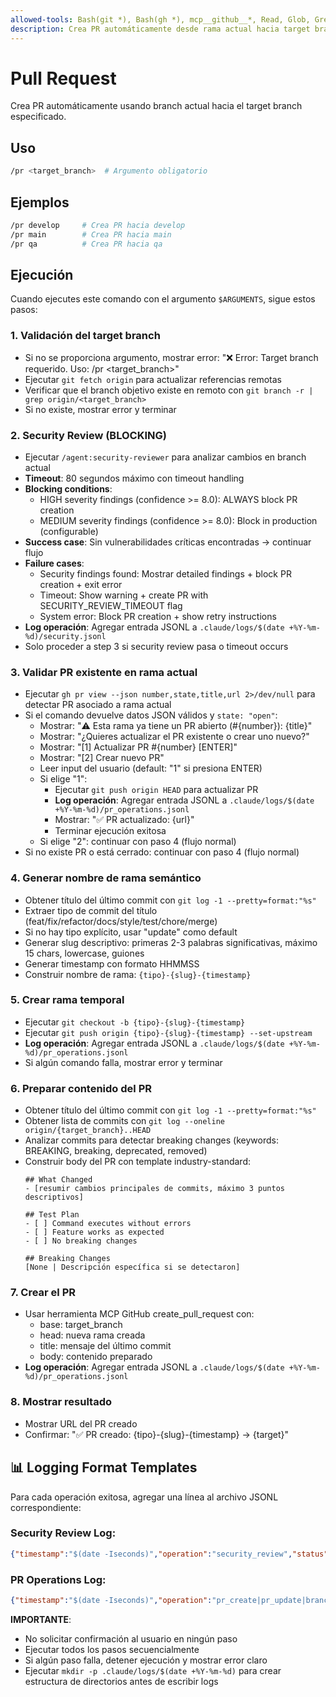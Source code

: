 ```yaml
---
allowed-tools: Bash(git *), Bash(gh *), mcp__github__*, Read, Glob, Grep, Task
description: Crea PR automáticamente desde rama actual hacia target branch
---
```


# Pull Request

Crea PR automáticamente usando branch actual hacia el target branch especificado.

## Uso
```bash
/pr <target_branch>  # Argumento obligatorio
```

## Ejemplos
```bash
/pr develop     # Crea PR hacia develop
/pr main        # Crea PR hacia main  
/pr qa          # Crea PR hacia qa
```

## Ejecución

Cuando ejecutes este comando con el argumento `$ARGUMENTS`, sigue estos pasos:

### 1. Validación del target branch
- Si no se proporciona argumento, mostrar error: "❌ Error: Target branch requerido. Uso: /pr <target_branch>"
- Ejecutar `git fetch origin` para actualizar referencias remotas
- Verificar que el branch objetivo existe en remoto con `git branch -r | grep origin/<target_branch>`
- Si no existe, mostrar error y terminar

### 2. Security Review (BLOCKING)
- Ejecutar `/agent:security-reviewer` para analizar cambios en branch actual
- **Timeout**: 80 segundos máximo con timeout handling
- **Blocking conditions**: 
  - HIGH severity findings (confidence >= 8.0): ALWAYS block PR creation
  - MEDIUM severity findings (confidence >= 8.0): Block in production (configurable)
- **Success case**: Sin vulnerabilidades críticas encontradas → continuar flujo
- **Failure cases**:
  - Security findings found: Mostrar detailed findings + block PR creation + exit error
  - Timeout: Show warning + create PR with SECURITY_REVIEW_TIMEOUT flag  
  - System error: Block PR creation + show retry instructions
- **Log operación**: Agregar entrada JSONL a `.claude/logs/$(date +%Y-%m-%d)/security.jsonl`
- Solo proceder a step 3 si security review pasa o timeout occurs

### 3. Validar PR existente en rama actual
- Ejecutar `gh pr view --json number,state,title,url 2>/dev/null` para detectar PR asociado a rama actual
- Si el comando devuelve datos JSON válidos y `state: "open"`:
  - Mostrar: "⚠️  Esta rama ya tiene un PR abierto (#{number}): {title}"
  - Mostrar: "¿Quieres actualizar el PR existente o crear uno nuevo?"
  - Mostrar: "[1] Actualizar PR #{number} [ENTER]"
  - Mostrar: "[2] Crear nuevo PR"
  - Leer input del usuario (default: "1" si presiona ENTER)
  - Si elige "1": 
    - Ejecutar `git push origin HEAD` para actualizar PR
    - **Log operación**: Agregar entrada JSONL a `.claude/logs/$(date +%Y-%m-%d)/pr_operations.jsonl`
    - Mostrar: "✅ PR actualizado: {url}"
    - Terminar ejecución exitosa
  - Si elige "2": continuar con paso 4 (flujo normal)
- Si no existe PR o está cerrado: continuar con paso 4 (flujo normal)

### 4. Generar nombre de rama semántico
- Obtener título del último commit con `git log -1 --pretty=format:"%s"`
- Extraer tipo de commit del título (feat/fix/refactor/docs/style/test/chore/merge)
- Si no hay tipo explícito, usar "update" como default
- Generar slug descriptivo: primeras 2-3 palabras significativas, máximo 15 chars, lowercase, guiones
- Generar timestamp con formato HHMMSS
- Construir nombre de rama: `{tipo}-{slug}-{timestamp}`

### 5. Crear rama temporal
- Ejecutar `git checkout -b {tipo}-{slug}-{timestamp}`
- Ejecutar `git push origin {tipo}-{slug}-{timestamp} --set-upstream`
- **Log operación**: Agregar entrada JSONL a `.claude/logs/$(date +%Y-%m-%d)/pr_operations.jsonl` 
- Si algún comando falla, mostrar error y terminar

### 6. Preparar contenido del PR
- Obtener título del último commit con `git log -1 --pretty=format:"%s"`
- Obtener lista de commits con `git log --oneline origin/{target_branch}..HEAD`  
- Analizar commits para detectar breaking changes (keywords: BREAKING, breaking, deprecated, removed)
- Construir body del PR con template industry-standard:
  ```
  ## What Changed
  - [resumir cambios principales de commits, máximo 3 puntos descriptivos]
  
  ## Test Plan
  - [ ] Command executes without errors
  - [ ] Feature works as expected
  - [ ] No breaking changes
  
  ## Breaking Changes
  [None | Descripción específica si se detectaron]
  ```

### 7. Crear el PR
- Usar herramienta MCP GitHub create_pull_request con:
  - base: target_branch
  - head: nueva rama creada
  - title: mensaje del último commit
  - body: contenido preparado
- **Log operación**: Agregar entrada JSONL a `.claude/logs/$(date +%Y-%m-%d)/pr_operations.jsonl`

### 8. Mostrar resultado
- Mostrar URL del PR creado
- Confirmar: "✅ PR creado: {tipo}-{slug}-{timestamp} → {target}"

## 📊 Logging Format Templates

Para cada operación exitosa, agregar una línea al archivo JSONL correspondiente:

### Security Review Log:
```json
{"timestamp":"$(date -Iseconds)","operation":"security_review","status":"pass|fail|timeout"}
```

### PR Operations Log:
```json
{"timestamp":"$(date -Iseconds)","operation":"pr_create|pr_update|branch_create","status":"success|failed"}
```

**IMPORTANTE**: 
- No solicitar confirmación al usuario en ningún paso
- Ejecutar todos los pasos secuencialmente
- Si algún paso falla, detener ejecución y mostrar error claro
- Ejecutar `mkdir -p .claude/logs/$(date +%Y-%m-%d)` para crear estructura de directorios antes de escribir logs

